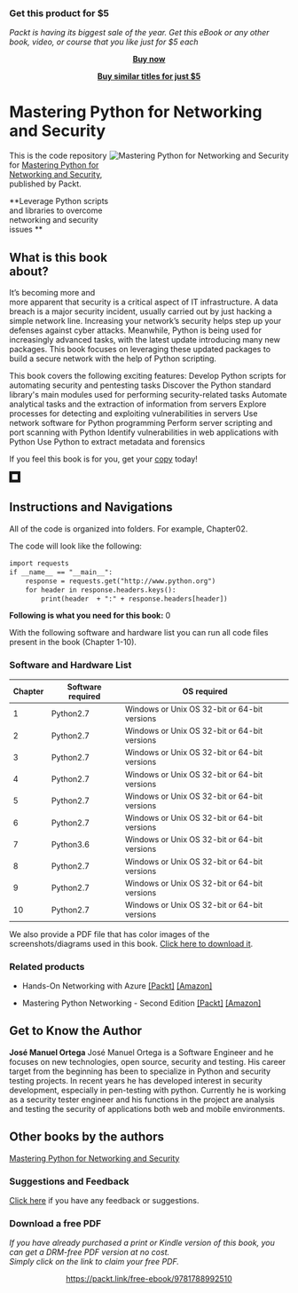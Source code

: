 
### Get this product for $5

<i>Packt is having its biggest sale of the year. Get this eBook or any other book, video, or course that you like just for $5 each</i>


<b><p align='center'>[Buy now](https://packt.link/9781788992510)</p></b>


<b><p align='center'>[Buy similar titles for just $5](https://subscription.packtpub.com/search)</p></b>


# Mastering Python for Networking and Security

<a href="https://www.packtpub.com/networking-and-servers/mastering-python-networking-and-security?utm_source=github&utm_medium=repository&utm_campaign=9781788992510 "><img src="https://static.packt-cdn.com/products/9781788992510/cover/smaller" alt="Mastering Python for Networking and Security" height="256px" align="right"></a>

This is the code repository for [Mastering Python for Networking and Security](https://www.packtpub.com/networking-and-servers/mastering-python-networking-and-security?utm_source=github&utm_medium=repository&utm_campaign=9781788992510 ), published by Packt.

**Leverage Python scripts and libraries to overcome networking and security issues
**

## What is this book about?
It’s becoming more and more apparent that security is a critical aspect of IT infrastructure. A data breach is a major security incident, usually carried out by just hacking a simple network line. Increasing your network’s security helps step up your defenses against cyber attacks. Meanwhile, Python is being used for increasingly advanced tasks, with the latest update introducing many new packages. This book focuses on leveraging these updated packages to build a secure network with the help of Python scripting.

This book covers the following exciting features:
Develop Python scripts for automating security and pentesting tasks 
Discover the Python standard library's main modules used for performing security-related tasks 
Automate analytical tasks and the extraction of information from servers 
Explore processes for detecting and exploiting vulnerabilities in servers 
Use network software for Python programming 
Perform server scripting and port scanning with Python 
Identify vulnerabilities in web applications with Python 
Use Python to extract metadata and forensics 

If you feel this book is for you, get your [copy](https://www.amazon.com/dp/1788992512) today!

<a href="https://www.packtpub.com/?utm_source=github&utm_medium=banner&utm_campaign=GitHubBanner"><img src="https://raw.githubusercontent.com/PacktPublishing/GitHub/master/GitHub.png" 
alt="https://www.packtpub.com/" border="5" /></a>

## Instructions and Navigations
All of the code is organized into folders. For example, Chapter02.

The code will look like the following:
```
import requests
if __name__ == "__main__":
    response = requests.get("http://www.python.org")
    for header in response.headers.keys():
        print(header  + ":" + response.headers[header])

```

**Following is what you need for this book:**
0

With the following software and hardware list you can run all code files present in the book (Chapter 1-10).
### Software and Hardware List
| Chapter | Software required | OS required |
| -------- | ------------------------------------ | ----------------------------------- |
| 1 | Python2.7 | Windows or Unix OS 32-bit or 64-bit versions |
| 2 | Python2.7 | Windows or Unix OS 32-bit or 64-bit versions |
| 3 | Python2.7 | Windows or Unix OS 32-bit or 64-bit versions |
| 4 | Python2.7 | Windows or Unix OS 32-bit or 64-bit versions |
| 5 | Python2.7 | Windows or Unix OS 32-bit or 64-bit versions |
| 6 | Python2.7 | Windows or Unix OS 32-bit or 64-bit versions |
| 7 | Python3.6 | Windows or Unix OS 32-bit or 64-bit versions |
| 8 | Python2.7 | Windows or Unix OS 32-bit or 64-bit versions |
| 9 | Python2.7 | Windows or Unix OS 32-bit or 64-bit versions |
| 10 | Python2.7 | Windows or Unix OS 32-bit or 64-bit versions |

We also provide a PDF file that has color images of the screenshots/diagrams used in this book. [Click here to download it](https://www.packtpub.com/sites/default/files/downloads/9781788992510_ColorImages.pdf).

### Related products
* Hands-On Networking with Azure [[Packt]](https://www.packtpub.com/virtualization-and-cloud/hands-networking-azure?utm_source=github&utm_medium=repository&utm_campaign=9781788998222 ) [[Amazon]](https://www.amazon.com/dp/1788998227)

* Mastering Python Networking - Second Edition [[Packt]](https://www.packtpub.com/networking-and-servers/mastering-python-networking-second-edition?utm_source=github&utm_medium=repository&utm_campaign=9781789135992 ) [[Amazon]](https://www.amazon.com/dp/1789135990)

## Get to Know the Author
**José Manuel Ortega**
José Manuel Ortega is a Software Engineer and he focuses on new technologies, open source, security and testing. His career target from the beginning has been to specialize in Python and security testing projects. In recent years he has developed interest in security development, especially in pen-testing with python. Currently he is working as a security tester engineer and his functions in the project are analysis and testing the security of applications both web and mobile environments.

## Other books by the authors
[Mastering Python for Networking and Security](https://www.packtpub.com/networking-and-servers/mastering-python-networking-and-security?utm_source=github&utm_medium=repository&utm_campaign=9781788992510 )

### Suggestions and Feedback
[Click here](https://docs.google.com/forms/d/e/1FAIpQLSdy7dATC6QmEL81FIUuymZ0Wy9vH1jHkvpY57OiMeKGqib_Ow/viewform) if you have any feedback or suggestions.


### Download a free PDF

 <i>If you have already purchased a print or Kindle version of this book, you can get a DRM-free PDF version at no cost.<br>Simply click on the link to claim your free PDF.</i>
<p align="center"> <a href="https://packt.link/free-ebook/9781788992510">https://packt.link/free-ebook/9781788992510 </a> </p>